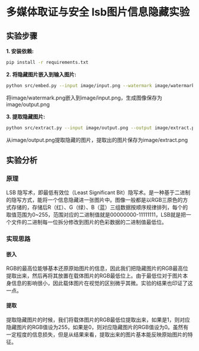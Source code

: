 # 多媒体取证与安全 lsb图片信息隐藏实验

## 实验步骤

**1. 安装依赖:**

```bash
pip install -r requirements.txt
```

**2. 将隐藏图片嵌入到输入图片:**

```bash
python src/embed.py --input image/input.png --watermark image/watermark.png --output image/output.png
```

将image/watermark.png嵌入到image/input.png，生成图像保存为image/output.png

**3. 提取隐藏图片:**

```bash
python src/extract.py --input image/output.png --output image/extract.png
```

从image/output.png提取隐藏的图片，提取出的图片保存为image/extract.png

## 实验分析

### 原理
LSB 隐写术，即最低有效位（Least Significant Bit）隐写术。是一种基于二进制的隐写方式，能将一个信息隐藏进一张图片中。图像一般都是以RGB三原色的方式存储的，存储后R（红）、G（绿）、B（蓝）三组数据按顺序规律排列，每个的取值范围为0~255，范围对应的二进制值就是00000000-11111111，LSB就是把一个文件的二进制每一位拆分修改到图片的色彩数据的二进制值最低位。

### 实现思路
#### 嵌入
RGB的最高位能够基本还原原始图片的信息，因此我们把隐藏图片的RGB最高位提取出来，然后再将其放置在载体图片的RGB最低位上。由于最低位对于图片本身信息的影响很小，因此载体图片在视觉的区别微乎其微。实验的结果也印证了这一点。
#### 提取
提取隐藏图片的时候，我们将载体图片的RGB最低位提取出来，如果是1，则对应隐藏图片的RGB值设为255，如果是0，则对应隐藏图片的RGB值设为0。虽然有一定程度的信息损失，但是从结果来看，提取出来的图片基本能反映原始图片的特征。
